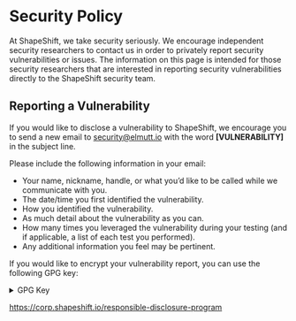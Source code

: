 # Security Policy

At ShapeShift, we take security seriously. We encourage independent security
researchers to contact us in order to privately report security vulnerabilities
or issues. The information on this page is intended for those security
researchers that are interested in reporting security vulnerabilities directly
to the ShapeShift security team.

## Reporting a Vulnerability

If you would like to disclose a vulnerability to ShapeShift, we encourage you
to send a new email to security@elmutt.io with the word **[VULNERABILITY]** in
the subject line.

Please include the following information in your email:

- Your name, nickname, handle, or what you’d like to be called while we
  communicate with you.
- The date/time you first identified the vulnerability.
- How you identified the vulnerability.
- As much detail about the vulnerability as you can.
- How many times you leveraged the vulnerability during your testing (and if
  applicable, a list of each test you performed).
- Any additional information you feel may be pertinent.

If you would like to encrypt your vulnerability report, you can use the
following GPG key:

<details><summary>GPG Key</summary>

    -----BEGIN PGP PUBLIC KEY BLOCK-----

    mQINBFqzSDABEAC8+iDfkjzoCiELiP4XQ5mc+UvEyYmkawy3iVJA36lXUgAXepM2
    CqFRdcEamwukzP9XnpHlrTZIgYYkBCXPqy19bnvBiZ3LXwnPvvWG/skWQcoI9n6g
    bgbYQ/DME/U7G8UjUXknKLfURYyAt2DE3VJP4qilJRQRIF0a3bMF1w6mSCOHwFUS
    I+0EURF9wnTwq7QX3bKiPzj9D/8MTUN0vfLcN0oTeJz9F8oM/9d4/n0xhD2D+hgm
    xUFa82COYuB93G3Wltiwg8+tEtqQ0hbsoWCGqgLiDZlA8fmuojcBqHsFXt09BXeJ
    PN8dgb5Dfnsh1pQbROxYK7rAfaZRP6sRfGrGCxwIyYlN7jIaaK4wGAv+KKrxuZ+V
    hoEnsNBhlrGRD7HlDvltH2WA/8ocyi4h0jWEMTSgGYHjVtSTaGBKpDd2FapKxw8+
    WuuejzvPOC1FJT7JtbjDmjw4CPFruG2YzphNMWbAt3UNMyujneR7ZHZ2BNDeQa7m
    r+g/o6OrxoPcIBHQ+aenJ+8HhYbl46GIZ1cVlroUWqD9w0JLc7UQRYRGKqPfJwLf
    XioRCx/4KH6gTGVRLCgy0iGci9BZvoTgBAkwk/4Fmxga3xdfEG/DKNUi+fHYs41b
    rT+TDJ5DYy/+iLvQcrAVtP/ub/OT67NECI8VMwcxi0jJ/wko0Si6wTrdMwARAQAB
    tC1TZWN1cml0eSAoQWlyR2FwcGVkKSA8c2VjdXJpdHlAc2hhcGVzaGlmdC5pbz6J
    Aj0EEwEKACcFAlqzSDACGwMFCQPCZwAFCwkIBwMFFQoJCAsFFgIDAQACHgECF4AA
    CgkQBLl8Md92+kA8+RAAh9iQTNNi/yabsmrDsHNzW5YDfsCD0tTLQqkBS2FUZIb4
    G23rWrAbvDlidXl6dJ0CRp1Zsi2kNVYM0qYzYNFZ9nQ/y76Gd8pKvgVr8sihp2XL
    pp8iO0u6jQIiy5WDZi8vSKLY7LaN94OGHEmO8BIqusXWcDogVMdCnEuILw2tJRYT
    wp/TULDYwUrXlm5oBB4qvkqb7tFSYid+7VxY6sAXfMf6AzS1Mjkv2/EQ6PEfI3GF
    3jphPE6Y6S+rdS/XNaaodCFwLG6pFPN9fFJzQHl+ae7nAbBtLeeCjR5eyD+b1uuz
    YXzAhr/hOlM58pMGu/iud5Ccxp2/MSgR7ey+mXzOgqxtcW6fMNeDR+38IK4KpvV7
    eiAcGJrL/ZsbNBU37Fb/2ZQHpWDBkyXeoHU3KO7Hoi1N+3U5+d6o+bHChiODDptH
    YyDyFQCSFSU5eAW+jfhpP2DVi7B3BvTnBcvECjfYcBH/03MJUK9U1STiWIX5xdvi
    6mmOW0iZOCdkRzJvllHnXBR4oa8nva10Ad8zN6/nfFVnnLdbAKWPq0BJUHUpBXQ7
    yD2j8DjyVYFs1j4UdmdSlArjxGpVwi1lT7xzKYGWmVT7WaFEVm5GWfk3y+m6HrIn
    ItisUaIN/jzT3qXQ2bzOv3UWkz/NWUbJ6VhXZltbGGiDH1AgjT7QAJmnh4DrEDO0
    K1NlY3VyaXR5IChBaXJHYXBwZWQpIDxzZWN1cml0eUBrZWVwa2V5LmNvbT6JAj0E
    EwEKACcFAlqzSK4CGwMFCQPCZwAFCwkIBwMFFQoJCAsFFgIDAQACHgECF4AACgkQ
    BLl8Md92+kBy5hAAj00uVyzu4uSaacbDThk+gcTBcpQxYmOFnUKZ6TWESd0RyzIW
    Rai9aH/Qx73tJsAkLadM1mi+2TEgmB6vMmqgy+rq4Zu7hvzJjS/xJyVPxA2uL/V5
    jQBKYaNalICbYwxmpubY8OHBNCCTuYRU07IEndmXx7cdhUdfkB6py6UTbpZ1f32U
    RImtXdXKkz0Bl4QKByMNUE+xgeTXm7ucyiwD/oxrU1/Y6ga1R2r/U9P7C0bQrQGZ
    WS/cv4FtgXbwLKhZdo0ahz28vptz2qy861ZCRC58IptO/iS3aPNjzZDA/Lz0oj74
    qfZ9kf3HYK3pux52xLecZbyYh/3qOAEn9DGsj5jamJXTRI/ikoipVq8DQ1PnBTCs
    aRjDIvi0YapeRz6KJyGvwyCFyU3ciYVtc2G1RjXOsbmCH48MNYja9zaswJGjBUnn
    B41mBoUsBRvXyZZ6rWwqIaGKsqg+9coqRkZRU9EU2JC1Jk5E7IFG52BtcwoNG2gH
    aOsyU1K9QSenZMLWY4Tz3+FBjSuUp+fAvFlB7uld00CBsifNVDJ/UjA2NQNrXrvx
    coYx2PHlhEItgWkgHEayUHG6TL+NIqQlfm2tHVia6Si3FNLd7yg0hc6WlVRXPops
    RyP2UPQ7uVjm11sgr69x98F2F4vgnCwXGthnzwcrw4JEE+1saVMvqpK/Gou5Ag0E
    WrNItgEQAMvsoxJOb53qEwMhQeeuz+8B1IiJEEf9+MJZni1FW6a0rAPWtGGxaQxy
    OCYEG7sKFkubtSHlvnS8DuvcarPyDWWjvkgwJWj3dazqK9gq9GJtd3EgFA4znkEF
    dC9OaTdRRd1FtwKig9MTmUTShEXW8b/GsZHEoqarvltQ5Zs0jDVr1grppCt03nXI
    kL9WqLPZBlVChLcI3y9fS6fN/Sh17dbzcSBYR7CmpkRC21P5qLzq+qk51+UtrYul
    MEPLqaUIgqHDmsZxjCdlKuZ2kkpHSICBqB/SkrbMA7WLOm0/9Hk2EPH66mJ4S3dI
    0tFEANaz2BFmUARAR7xMuSykY6nGHsCjpNEFU68rw7rT0cY//iU0jgNUoGIyu2PR
    99sFlIk09USl+pVsovUc/IjgEKKzp24aG7HB0wn1h9cMnrbXn29LfrJ7lE0qa9OW
    JnuETSfbNA6MrLu3sX+apgZKd3DZUHpbjwJ+TWI2RvFFyW7Fpl0qw9jgK2RSmhvb
    sO+kssKyDYvoKdb2oWrbd3cQGf+DFB5KBO7ULOjEOhf/RgI8UoV2h4AlODHMOyBa
    D77Z35hRQKXcZqoGePJ419AKLRRv41f+IZgNGF8xDJiGEbj9aWUgMSi99/zJLhkK
    Nq5H5vhlKkTU6aG4jqyy4oT8eCiYUBVHwcNIVXg96gysRAIFX5AFABEBAAGJAiUE
    GAEKAA8FAlqzSLYCGwwFCQPCZwAACgkQBLl8Md92+kDV+hAAhFJcbtab1zoWR5Sb
    I0QKUv1VDdTFBaAuGJym2ySAQpBO3UklNxIY+Pxose+MO0KhWxVWouWOFqIEwJ1S
    XH7whRcDgve5OcTRW9ylDS2QFjdaFSlEE9B7qbWibr0PO4duSs6W/R2XZthb3bf1
    whJz5TbtqQ2DHFGgrcVS4KwEqkbcNVJH8okEtldk5bH1woegRcIoSpvWOn/oxDbu
    N+RJgfeN+5+i7W66Ze/zimHLvgJjvK/t9yHXh06Xuc0D1BzWo+qhq1PH8ltyqQxW
    rVzmU+2bUavaYXIJn74C/QaHhuUUvv8KZWCxjWtFHj/g8DkFVpahiFB6kIoSyqNx
    lJsalOmkBdFT4Qqz3c92T7rnySmNGwsipEMHLmBrZ5t/7JtRsnXwgh2L59U345xE
    VAPKd0AMvYOqiMYTIXcf7qztodlTY3HMNCrvQc5ltqDEv38J+bdSKZI0VEkK5Cjm
    3fZGoXuU/heByFks+aZgbPATjERVb0tPTuRc1m6BMG963PBxi1ZzmXAXVpfaJK/M
    sB5Lz3tokmGAOnQoN2x/A/ki/O03dwqo2OFF7rkhW7yfS5hRhoefIUw8lcCMDHFz
    GU6vD0PjsTgm+n10nTYnpeMthFHjHkIbayN9HCKk98dwSruk1vJhQrATxvbAA1K2
    d+jEZJdCsJUsYSuhzaTfNjzy/qy5Ag0EWrNI0gEQAK8RPInGMMZnQp06QWHKtL2M
    7NVAsMYKqQrhfkNS8XddbIBmhszAXq+1cYVac7skBSeDb/FJXS7R1qbKBJX35bAF
    MNpqjmB26NbtUgoCuknB9UjB9DrV67foSfI9Jaj7jcN9pVs8kE8+PW93dwkdPoD0
    Mpv22HYaPRotdprITBwXpO0ZLzlBBXAy4P/6RJ6nqTn//DiHG2SBvdGd03OgLpkd
    /gqOOH1Xb6X/RarP93DMBNKZgKZ/qEJsROQFiS/p5bPAcW2cOEXPORT7ICcq92tg
    Qu6os/h4zkTEsJr8SVcjo8/V4HUHRC4op4GUnSCEWhOp9wiWD1MD0bvOuCND3Ivq
    Z379IbaCbr6UgipZvr+FUONpAjVRQodyuLt56NJjRHpMBih1mAQMbvSmQuQXHAF7
    MuaxkoMXFgM8FIROnCmHpPbAeGKpWxNuPNVTGx3Df0oPvKxZWRvtSTo6Z++x3+2B
    1iFC2lOH/vsH007rb6zNMd96JvHU6TcU9WodUJ640yvHHxJA6LPsEbWfhWSYMyMI
    8mhlA0Gybgj8sbB7sB3lexC8rV4ckQYnz7yXtfMfhqHdrGxOmJ6TJ3dxs74l2g33
    cqyvZ+TexomWruxE1V0PpGts/rYKKSZYbphnaCWmyVvxM7WnOENPvXbcedWsefn+
    Xs+ERp877Z2oHkkyTviPABEBAAGJBEQEGAEKAA8FAlqzSNICGwIFCQPCZwACKQkQ
    BLl8Md92+kDBXSAEGQEKAAYFAlqzSNIACgkQg5bPBbyR2lAKPQ//QcWhEHhsM6sX
    4Xcv63+4Vs0UUfN0NEQi4KeMt6ursIRqxq5iaFgOXK8pirOjK94PEhSbFqgUlhKa
    NWlhfhp06/zFQxYvySbW9BH4AQ171WWM3K/aUJnw1i1GjErIJYIhEsq516weVGx0
    KcB8J9NylrioxxKmHtimqcPTRmGPTXxDpLpxDH9dtW/7rAZwJP5PYsBDiDWR/p/Z
    58adx9k+Bv3n9SVhO5gvicgJdg4xebzoFeu+97c15sw+seMYnOfrJuiWK9CWO4o7
    KRZrQzidSKEhhWVfl1AUCjtB/9b/rUj6oEtRlxR1FJjj94BCl2AwQ5nKQw5LsvJO
    5MhDqkQ2FoadLgddFTxdBAPbV+9aIlP1CqPEdSlkMmj9eHRwopyFir8/WQ5aYx4Y
    eros2mPx08uCE+Mm6xvNBKegdZpU75bd3t3xVujSNAkuZvfnGT910w2j1leTujj7
    W68s0P1VXEp6hDx0uvNOLwdKQV1E2cmoezR5/Ymq7ZzBAXMn9RYZ/3ThP9rftPMC
    EO19YW4GD9qi8HKM1pUcmjjF5Fc2IvD8OqoYUi8YrE2ClqSicbRMioEvnUPuX1Z8
    IE9xYGHQiEEomA58vOn6SZJd/8WWb5C7UdWiUsZ7GvYZ6oETH2EGkCI2PJEcqBBg
    bSj2YcJ4YKMpmoplngcJCs323Ek4FD2tohAAg/VAecWh4Pp60Gbs0DAnKMrN376S
    mEuRIbHRZkdCG+F/Es6qYJxCULNbI/40pTN3vx7RFVSVSKsyZnMhd0o9oZG/y8ux
    KLdusYUgl5jP77AE4XLR5UxnGuKd7c9TiVPqkQ821fzMJVGjYbT4scBO+8hWx8wc
    9RNaDO5AE10QSZ9asqPscQVgOVIm+oJ0n+R35kl2y3kRP+hr0oGbm+R/Y3yshuBa
    LnFQXZP2Alc1G39/fWkcjawUCMppiDqDty2+CpjKFUpdNVDmW/lKxsr4nxbxEwoY
    LNMCK9L4xaEFETyV+CU+3VWs26ov6sVnI7+dlNplXPko2JVC8n2HnxKe2N8ZlqBH
    36FFRA16skbgwS4vAKMgNwhld+XMKfN61t2igzShik1YaF3JRtGgoMY9+w1rOsNs
    Qy+ArXXsZ6tkw7ZUiOl400hE4exGk2CjXqXBTxXhYi9jMl+8Ho8VgyQoc2JPBB6/
    tB2+UO/Nwpiskw2328CHPNCb1YYsAuNRyRkGbJi/hY2Qu6D8AwUZtffXiVR/eg+k
    t4qqiXfKrL/z520LYos2PmDloEj/z1ezItCfpEtUv6UASpeRnwFIgHndYy2M5y3B
    ELz4oMjKb0M8ooSv26UusBMS63vqCy1oN3RDzgOkt0N3rcltJ6Q87X1h/cVo+tOd
    vdS+QrWAKcrcUEg=
    =G0QG
    -----END PGP PUBLIC KEY BLOCK-----

</details>

https://corp.shapeshift.io/responsible-disclosure-program
